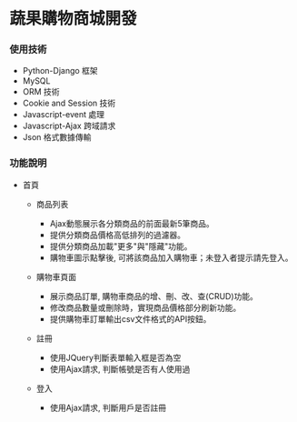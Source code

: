 # 蔬果購物商城開發

### 使用技術
  * Python-Django 框架
  * MySQL
  * ORM 技術 
  * Cookie and Session 技術
  * Javascript-event 處理
  * Javascript-Ajax 跨域請求
  * Json 格式數據傳輸

### 功能說明

* 首頁
  * 商品列表
  	* Ajax動態展示各分類商品的前面最新5筆商品。
  	* 提供分類商品價格高低排列的過濾器。
  	* 提供分類商品加載"更多"與"隱藏"功能。
  	* 購物車圖示點擊後, 可將該商品加入購物車；未登入者提示請先登入。
  * 購物車頁面
  	* 展示商品訂單, 購物車商品的增、刪、改、查(CRUD)功能。
  	* 修改商品數量或刪除時，實現商品價格部分刷新功能。 
  	* 提供購物車訂單輸出csv文件格式的API按鈕。

  * 註冊
    * 使用JQuery判斷表單輸入框是否為空
  	* 使用Ajax請求, 判斷帳號是否有人使用過
  * 登入
    * 使用Ajax請求, 判斷用戶是否註冊




